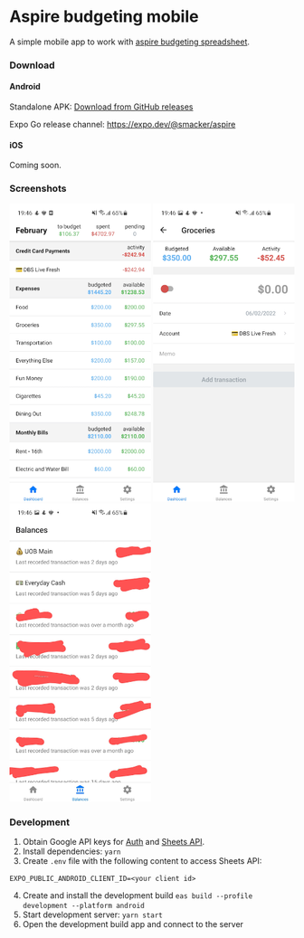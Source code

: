 # Aspire budgeting mobile

A simple mobile app to work with [aspire budgeting spreadsheet](https://aspirebudget.com/).

### Download

#### Android

Standalone APK: [Download from GitHub releases](https://github.com/smacker/aspire-budget/releases)

Expo Go release channel: https://expo.dev/@smacker/aspire

#### iOS

Coming soon.

### Screenshots

<img src="https://raw.githubusercontent.com/smacker/aspire-budget/master/.github/images/Dashboard.png" alt="Dashboard" width="250" /> <img src="https://raw.githubusercontent.com/smacker/aspire-budget/master/.github/images/Add-transaction.png" alt="Add transaction" width="250" /> <img src="https://raw.githubusercontent.com/smacker/aspire-budget/master/.github/images/Balances.png" alt="Balances" width="250" />

### Development

1. Obtain Google API keys for [Auth](https://docs.expo.dev/guides/authentication/#google) and [Sheets API](https://developers.google.com/sheets/api/guides/authorizing).
2. Install dependencies: `yarn`
3. Create `.env` file with the following content to access Sheets API:

```
EXPO_PUBLIC_ANDROID_CLIENT_ID=<your client id>
```

4. Create and install the development build `eas build --profile development --platform android`
5. Start development server: `yarn start`
6. Open the development build app and connect to the server
